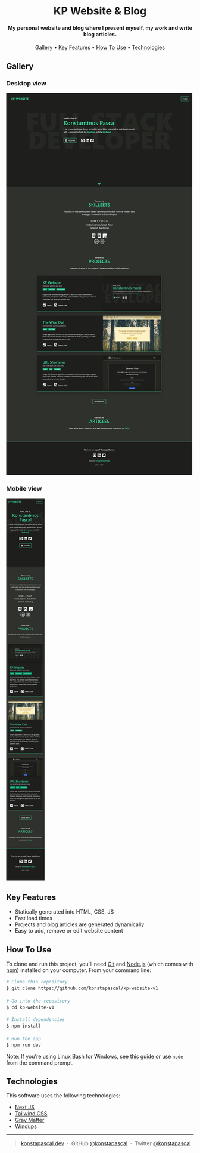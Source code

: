 <h1 align="center">
  KP Website & Blog
  <br>
</h1>

<h4 align="center">My personal website and blog where I present myself, my work and write blog articles.</h4>

<p align="center">
  <a href="#gallery">Gallery</a> •
  <a href="#key-features">Key Features</a> •
  <a href="#how-to-use">How To Use</a> •
  <a href="#technologies">Technologies</a>
</p>

## Gallery

### Desktop view

![kp-website-hero](./readme-img/kp-website-full.jpeg)

### Mobile view

![kp-website-hero](./readme-img/kp-website-full-m.png)

## Key Features

-  Statically generated into HTML, CSS, JS
-  Fast load times
-  Projects and blog articles are generated dynamically
-  Easy to add, remove or edit website content

## How To Use

To clone and run this project, you'll need [Git](https://git-scm.com) and [Node.js](https://nodejs.org/en/download/) (which comes with [npm](http://npmjs.com)) installed on your computer. From your command line:

```bash
# Clone this repository
$ git clone https://github.com/konstapascal/kp-website-v1

# Go into the repository
$ cd kp-website-v1

# Install dependencies
$ npm install

# Run the app
$ npm run dev
```

Note: If you're using Linux Bash for Windows, [see this guide](https://www.howtogeek.com/261575/how-to-run-graphical-linux-desktop-applications-from-windows-10s-bash-shell/) or use `node` from the command prompt.

## Technologies

This software uses the following technologies:

-  [Next JS](https://nextjs.org/)
-  [Tailwind CSS](https://tailwindcss.com/)
-  [Gray Matter](https://www.npmjs.com/package/gray-matter/v/1.2.3)
-  [Windups](https://windups.gwil.co/)

---

> [konstapascal.dev](https://konstapascal.dev) &nbsp;&middot;&nbsp;
> GitHub [@konstapascal](https://github.com/konstapascal) &nbsp;&middot;&nbsp;
> Twitter [@konstapascal](https://twitter.com/konstapascal)
